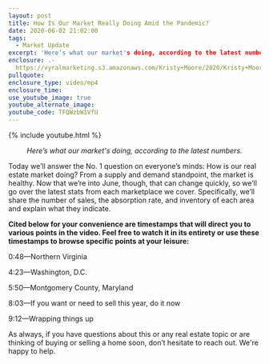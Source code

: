 ```yaml
---
layout: post
title: How Is Our Market Really Doing Amid the Pandemic?
date: 2020-06-02 21:02:00
tags:
  - Market Update
excerpt: 'Here’s what our market's doing, according to the latest numbers.'
enclosure: .-
  https://vyralmarketing.s3.amazonaws.com/Kristy+Moore/2020/Kristy+Moore+How+Is+the+Market+Really+Doing+(1).mp4
pullquote:
enclosure_type: video/mp4
enclosure_time:
use_youtube_image: true
youtube_alternate_image:
youtube_code: TFQWzbW1VfU
---
```


{% include youtube.html %}

<p style="text-align: center;"><em>Here’s what our market's doing, according to the latest numbers.</em></p>

Today we’ll answer the No. 1 question on everyone’s minds: How is our real estate market doing? From a supply and demand standpoint, the market is healthy. Now that we’re into June, though, that can change quickly, so we’ll go over the latest stats from each marketplace we cover. Specifically, we’ll share the number of sales, the absorption rate, and inventory of each area and explain what they indicate.&nbsp;&nbsp;

**Cited below for your convenience are timestamps that will direct you to various points in the video. Feel free to watch it in its entirety or use these timestamps to browse specific points at your leisure:&nbsp;**

0:48—Northern Virginia&nbsp;

4:23—Washington, D.C.&nbsp;

5:50—Montgomery County, Maryland&nbsp;

8:03—If you want or need to sell this year, do it now

9:12—Wrapping things up

As always, if you have questions about this or any real estate topic or are thinking of buying or selling a home soon, don’t hesitate to reach out. We're happy to help.